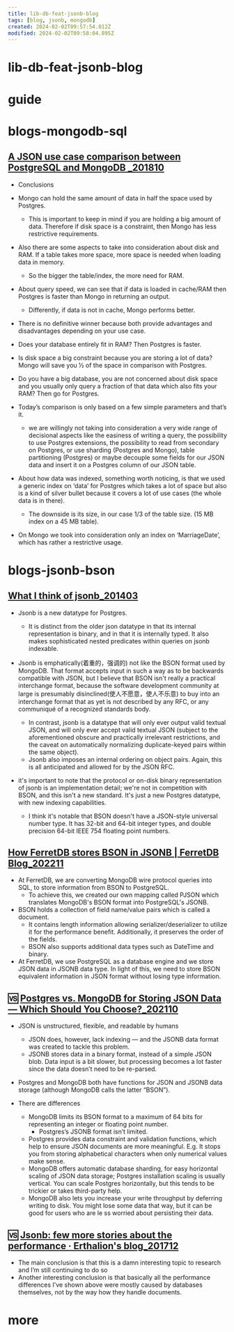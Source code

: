 ```yaml
---
title: lib-db-feat-jsonb-blog
tags: [blog, jsonb, mongodb]
created: 2024-02-02T09:57:54.012Z
modified: 2024-02-02T09:58:04.895Z
---
```


# lib-db-feat-jsonb-blog

# guide

# blogs-mongodb-sql

## [A JSON use case comparison between PostgreSQL and MongoDB _201810](https://portavita.github.io/2018-10-31-blog_A_JSON_use_case_comparison_between_PostgreSQL_and_MongoDB/)

- Conclusions
- Mongo can hold the same amount of data in half the space used by Postgres. 
  - This is important to keep in mind if you are holding a big amount of data. Therefore if disk space is a constraint, then Mongo has less restrictive requirements.
- Also there are some aspects to take into consideration about disk and RAM. If a table takes more space, more space is needed when loading data in memory.
  - So the bigger the table/index, the more need for RAM.
- About query speed, we can see that if data is loaded in cache/RAM then Postgres is faster than Mongo in returning an output.
  - Differently, if data is not in cache, Mongo performs better.
- There is no definitive winner because both provide advantages and disadvantages depending on your use case.
- Does your database entirely fit in RAM? Then Postgres is faster.
- Is disk space a big constraint because you are storing a lot of data? Mongo will save you ½ of the space in comparison with Postgres.
- Do you have a big database, you are not concerned about disk space and you usually only query a fraction of that data which also fits your RAM? Then go for Postgres.

- Today’s comparison is only based on a few simple parameters and that’s it.
  - we are willingly not taking into consideration a very wide range of decisional aspects like the easiness of writing a query, the possibility to use Postgres extensions, the possibility to read from secondary on Postgres, or use sharding (Postgres and Mongo), table partitioning (Postgres) or maybe decouple some fields for our JSON data and insert it on a Postgres column of our JSON table.
- About how data was indexed, something worth noticing, is that we used a generic index on ‘data’ for Postgres which takes a lot of space but also is a kind of silver bullet because it covers a lot of use cases (the whole data is in there).
  - The downside is its size, in our case 1/3 of the table size. (15 MB index on a 45 MB table).
- On Mongo we took into consideration only an index on ‘MarriageDate’, which has rather a restrictive usage.
# blogs-jsonb-bson

## [What I think of jsonb_201403](https://pgeoghegan.blogspot.com/2014/03/what-i-think-of-jsonb.html)

- Jsonb is a new datatype for Postgres. 
  - It is distinct from the older json datatype in that its internal representation is binary, and in that it is internally typed. It also makes sophisticated nested predicates within queries on jsonb indexable.
- Jsonb is emphatically(着重的，强调的) not like the BSON format used by MongoDB. That format accepts input in such a way as to be backwards compatible with JSON, but I believe that BSON isn't really a practical interchange format, because the software development community at large is presumably disinclined(使人不愿意，使人不乐意) to buy into an interchange format that as yet is not described by any RFC, or any communiqué of a recognized standards body. 
  - In contrast, jsonb is a datatype that will only ever output valid textual JSON, and will only ever accept valid textual JSON (subject to the aforementioned obscure and practically irrelevant restrictions, and the caveat on automatically normalizing duplicate-keyed pairs within the same object). 
  - Jsonb also imposes an internal ordering on object pairs. Again, this is all anticipated and allowed for by the JSON RFC.

- it's important to note that the protocol or on-disk binary representation of jsonb is an implementation detail; we're not in competition with BSON, and this isn't a new standard. It's just a new Postgres datatype, with new indexing capabilities.
  - I think it's notable that BSON doesn't have a JSON-style universal number type. It has 32-bit and 64-bit integer types, and double precision 64-bit IEEE 754 floating point numbers. 

## [How FerretDB stores BSON in JSONB | FerretDB Blog_202211](https://blog.ferretdb.io/pjson-how-to-store-bson-in-jsonb/)

- At FerretDB, we are converting MongoDB wire protocol queries into SQL, to store information from BSON to PostgreSQL. 
  - To achieve this, we created our own mapping called PJSON which translates MongoDB's BSON format into PostgreSQL's JSONB.
- BSON holds a collection of field name/value pairs which is called a document. 
  - It contains length information allowing serializer/deserializer to utilize it for the performance benefit. Additionally, it preserves the order of the fields. 
  - BSON also supports additional data types such as DateTime and binary.
- At FerretDB, we use PostgreSQL as a database engine and we store JSON data in JSONB data type. In light of this, we need to store BSON equivalent information in JSON format without losing type information.

## 🆚️ [Postgres vs. MongoDB for Storing JSON Data — Which Should You Choose?_202110](https://community.sisense.com/t5/knowledge/postgres-vs-mongodb-for-storing-json-data-which-should-you/ta-p/111)

- JSON is unstructured, flexible, and readable by humans
  - JSON does, however, lack indexing — and the JSONB data format was created to tackle this problem. 
  - JSONB stores data in a binary format, instead of a simple JSON blob. Data input is a bit slower, but processing becomes a lot faster since the data doesn’t need to be re-parsed.
- Postgres and MongoDB both have functions for JSON and JSONB data storage (although MongoDB calls the latter “BSON”).

- There are differences
  - MongoDB limits its BSON format to a maximum of 64 bits for representing an integer or floating point number. 
    - Postgres’s JSONB format isn’t limited.
  - Postgres provides data constraint and validation functions, which help to ensure JSON documents are more meaningful. E.g. It stops you from storing alphabetical characters when only numerical values make sense.
  - MongoDB offers automatic database sharding, for easy horizontal scaling of JSON data storage; Postgres installation scaling is usually vertical. You can scale Postgres horizontally, but this tends to be trickier or takes third-party help.
  - MongoDB also lets you increase your write throughput by deferring writing to disk. You might lose some data that way, but it can be good for users who are le ss worried about persisting their data.

## 🆚️ [Jsonb: few more stories about the performance · Erthalion's blog_201712](https://erthalion.info/2017/12/21/advanced-json-benchmarks/)

- The main conclusion is that this is a damn interesting topic to research and I’m still continuing to do so
- Another interesting conclusion is that basically all the performance differences I’ve shown above were mostly caused by databases themselves, not by the way how they handle documents. 
# more
